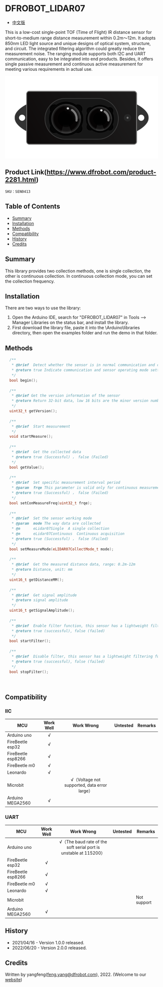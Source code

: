 # DFROBOT_LIDAR07

- [中文版](./README_CN.md)

This is a low-cost single-point TOF (Time of Flight) IR distance sensor for short-to-medium range distance measurement within 0.2m～12m. It adopts 850nm LED light source and unique designs of optical system, structure, and circuit. The integrated filtering algorithm could greatly reduce the measurement noise. The ranging module supports both I2C and UART communication, easy to be integrated into end products. Besides, it offers single passive measurement and continuous active measurement for meeting various requirements in actual use.

![SEN0413svg1](./resources/images/SEN0413svg1.png)

## Product Link(https://www.dfrobot.com/product-2281.html)
```
SKU：SEN0413
```



## Table of Contents

* [Summary](#Summary)
* [Installation](#installation)
* [Methods](#methods)
* [Compatibility](#compatibility)
* [History](#history)
* [Credits](#credits)

## Summary

This library provides two collection methods, one is single collection, the other is continuous collection. In continuous collection mode, you can set the collection frequency.


## Installation

There are two ways to use the library:
1. Open the Arduino IDE, search for "DFROBOT_LIDAR07" in Tools --> Manager Libraries on the status bar, and install the library.
2. First download the library file, paste it into the \Arduino\libraries directory, then open the examples folder and run the demo in that folder.

## Methods

```C++
  /**
   * @brief  Detect whether the sensor is in normal communication and configure the sensor to single acquisition mode
   * @return true Indicate communication and sensor operating mode setting is successful，false Indicate communication is failed or get wrong information 
   */
  bool begin();

  /**
   * @brief Get the version information of the sensor
   * @return Return 32-bit data, low 16 bits are the minor version number, high 16 bits are the major version number
   */
  uint32_t getVersion();

  /**
   * @brief  Start measurement
   */
  void startMeasure();
  
  /**
   * @brief  Get the collected data
   * @return true (Successful) ， false (Failed)
   */
  bool getValue();

  /**
   * @brief  Set specific measurement interval period
   * @param  frqe This parameter is valid only for continuous measurement, and the measurement period is set in ms. Minimum setting is 10MS (i.e. 100Hz)
   * @return true (Successful) ， false (Failed)
   */
  bool setConMeasureFreq(uint32_t frqe);

  /**
   * @brief  Set the sensor working mode
   * @param  mode The way data are collected
   * @n      eLidar07Single  A single collection
   * @n      eLidar07Continuous  Continuous acquisition
   * @return true (Successful) ， false (Failed)
   */
  bool setMeasureMode(eLIDAR07CollectMode_t mode);

  /**
   * @brief  Get the measured distance data, range: 0.2m-12m
   * @return Distance, unit: mm
   */
  uint16_t getDistanceMM();

  /**
   * @brief  Get signal amplitude
   * @return signal amplitude
   */
  uint16_t getSignalAmplitude();

  /**
   * @brief  Enable filter function, this sensor has a lightweight filtering function inside
   * @return true (successful), false (failed)
   */
  bool startFilter();

  /**
   * @brief  Disable filter, this sensor has a lightweight filtering function inside
   * @return true (successful), false (failed)
   */
  bool stopFilter();

  
```
## Compatibility

### IIC

| MCU                | Work Well |         Work Wrong          | Untested | Remarks |
| ------------------ | :-------: | :-------------------------: | :------: | ------- |
| Arduino uno        |     √     |                             |          |         |
| FireBeetle esp32   |     √     |                             |          |         |
| FireBeetle esp8266 |     √     |                             |          |         |
| FireBeetle m0      |     √     |                             |          |         |
| Leonardo           |     √     |                             |          |         |
| Microbit           |           | √（Voltage not supported, data error large） |          |         |
| Arduino MEGA2560   |     √     |                             |          |         |

### UART

| MCU                | Work Well |           Work Wrong            | Untested | Remarks |
| ------------------ | :-------: | :-----------------------------: | :------: | ------- |
| Arduino uno        |           | √（The baud rate of the soft serial port is unstable at 115200） |          |         |
| FireBeetle esp32   |     √     |                                 |          |         |
| FireBeetle esp8266 |     √     |                                 |          |         |
| FireBeetle m0      |     √     |                                 |          |         |
| Leonardo           |     √     |                                 |          |         |
| Microbit           |           |                                 |          |Not support|
| Arduino MEGA2560   |     √     |                                 |          |         |


## History

- 2021/04/16 - Version 1.0.0 released.
- 2022/06/20 - Version 2.0.0 released.

## Credits

Written by yangfeng(feng.yang@dfrobot.com), 2022. (Welcome to our [website](https://www.dfrobot.com/))
